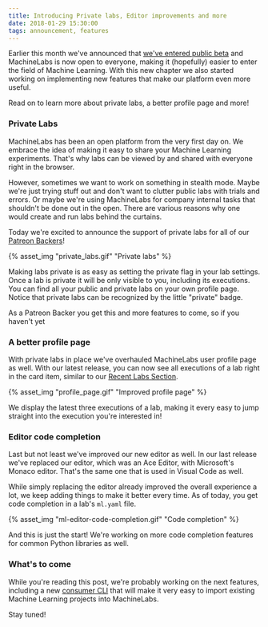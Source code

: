```yaml
---
title: Introducing Private labs, Editor improvements and more
date: 2018-01-29 15:30:00
tags: announcement, features
---
```


Earlier this month we've announced that [we've entered public beta](/2018/01/08/machinelabs-is-now-in-public-beta/) and MachineLabs is now open to everyone, making it (hopefully) easier to enter the field of Machine Learning. With this new chapter we also started working on implementing new features that make our platform even more useful.

Read on to learn more about private labs, a better profile page and more!

<!-- more -->


### Private Labs

MachineLabs has been an open platform from the very first day on. We embrace the idea of making it easy to share your Machine Learning experiments. That's why labs can be viewed by and shared with everyone right in the browser.

However, sometimes we want to work on something in stealth mode. Maybe we're just trying stuff out and don't want to clutter public labs with trials and errors. Or maybe we're using MachineLabs for company internal tasks that shouldn't be done out in the open. There are various reasons why one would create and run labs behind the curtains.

Today we're excited to announce the support of private labs for all of our [Patreon Backers](https://www.patreon.com/machinelabs)!

{% asset_img "private_labs.gif" "Private labs" %}

Making labs private is as easy as setting the private flag in your lab settings. Once a lab is private it will be only visible to you, including its executions. You can find all your public and private labs on your own profile page. Notice that private labs can be recognized by the little "private" badge.

As a Patreon Backer you get this and more features to come, so if you haven't yet

### A better profile page

With private labs in place we've overhauled MachineLabs user profile page as well. With our latest release, you can now see all executions of a lab right in the card item, similar to our [Recent Labs Section](/2017/11/08/feature-update-landing-page/).

{% asset_img "profile_page.gif" "Improved profile page" %}

We display the latest three executions of a lab, making it every easy to jump straight into the execution you're interested in!

### Editor code completion

Last but not least we've improved our new editor as well. In our last release we've replaced our editor, which was an Ace Editor, with Microsoft's Monaco editor. That's the same one that is used in Visual Code as well.

While simply replacing the editor already improved the overall experience a lot, we keep adding things to make it better every time. As of today, you get code completion in a lab's `ml.yaml` file. 

{% asset_img "ml-editor-code-completion.gif" "Code completion" %}

And this is just the start! We're working on more code completion features for common Python libraries as well.

### What's to come

While you're reading this post, we're probably working on the next features, including a new [consumer CLI](https://twitter.com/machinelabs_ai/status/954477306596286464) that will make it very easy to import existing Machine Learning projects into MachineLabs.

Stay tuned!
